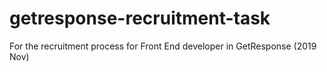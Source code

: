 # getresponse-recruitment-task
For the recruitment process for Front End developer in GetResponse (2019 Nov)
